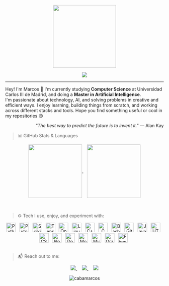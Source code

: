 <!-- Presentation section -->
<p align="center">
  <img src="https://raw.githubusercontent.com/cabamarcos/cabamarcos/main/logo/preview.png" width="200">
</p>

<p align="center">
  <!-- Typing SVG by DenverCoder1 - https://github.com/DenverCoder1/readme-typing-svg -->
  <a href="https://github.com/DenverCoder1/readme-typing-svg">
    <img src="https://readme-typing-svg.demolab.com/?lines=Computer%20Science%20Student;AI%20Master%20Student;Always%20curious%20about%20tech&font=Fira%20Code&center=true&width=440&height=45&color=30C9A7&vCenter=true&pause=1000&size=22" />
  </a>
</p>

---

<!-- Bio section -->
Hey! I'm Marcos 👋 I'm currently studying **Computer Science** at Universidad Carlos III de Madrid, and doing a **Master in Artificial Intelligence**.  
I'm passionate about technology, AI, and solving problems in creative and efficient ways. I enjoy learning, building things from scratch, and working across different stacks and tools. Hope you find something useful or cool in my repositories 😊

<p align="right"><i>"The best way to predict the future is to invent it."</i> — Alan Kay</p>

<!-- Stats section -->
> 📊 GitHub Stats & Languages
>

<div align="center">
  <a href="https://github.com/cabamarcos?tab=repositories">
    <picture>
      <source
        srcset="https://github-readme-stats.vercel.app/api?username=cabamarcos&show_icons=true&theme=radical"
        media="(prefers-color-scheme: dark)"
      />
      <source
        srcset="https://github-readme-stats.vercel.app/api?username=cabamarcos&show_icons=true&theme=vue"
        media="(prefers-color-scheme: light), (prefers-color-scheme: no-preference)"
      />
        <img height=170 align="center" src="https://github-readme-stats.vercel.app/api?username=cabamarcos&show_icons=true" />
    </picture>
  </a>
  &nbsp;&nbsp;
  <a href="https://github.com/cabamarcos?tab=repositories">
    <picture>
      <source
        srcset="https://github-readme-stats.vercel.app/api/top-langs/?username=cabamarcos&layout=compact&theme=radical&include_all_commits=true&hide_border=true&hide=jupyter%20notebook"
        media="(prefers-color-scheme: dark)"
      />
      <source
        srcset="https://github-readme-stats.vercel.app/api/top-langs/?username=cabamarcos&layout=compact&theme=vue&include_all_commits=true&hide_border=true&hide=jupyter%20notebook"
        media="(prefers-color-scheme: light), (prefers-color-scheme: no-preference)"
      />
        <img height=170 align="center" src="https://github-readme-stats.vercel.app/api/top-langs/?username=cabamarcos&layout=compact" />
    </picture>
  </a>
</div>
<br />
<br />

<!-- Tools section -->
> ⚙️ Tech I use, enjoy, and experiment with:
>
<div align="center">
  <img alt="Python" width="30px" src="https://cdn.jsdelivr.net/gh/devicons/devicon/icons/python/python-original.svg" />&nbsp;&nbsp;
  <img alt="Pytorch" width="30px" src="https://www.vectorlogo.zone/logos/pytorch/pytorch-icon.svg" />&nbsp;&nbsp;
  <img alt="Scikit-Learn" width="30px" src="https://upload.wikimedia.org/wikipedia/commons/0/05/Scikit_learn_logo_small.svg" />&nbsp;&nbsp;
  <img alt="TensorFlow" width="30px" src="https://www.vectorlogo.zone/logos/tensorflow/tensorflow-icon.svg" />&nbsp;&nbsp;
  <img alt="OpenCV" width="30px" src="https://www.vectorlogo.zone/logos/opencv/opencv-icon.svg" />&nbsp;&nbsp;
  <img alt="Linux" width="30px" src="https://cdn.jsdelivr.net/gh/devicons/devicon/icons/linux/linux-original.svg" />&nbsp;&nbsp;
  <img alt="C++" width="30px" src="https://cdn.jsdelivr.net/gh/devicons/devicon/icons/cplusplus/cplusplus-original.svg" />&nbsp;&nbsp;
  <img alt="C" width="30px" src="https://cdn.jsdelivr.net/gh/devicons/devicon/icons/c/c-original.svg" />&nbsp;&nbsp;
  <img alt="Bash" width="30px" src="https://www.vectorlogo.zone/logos/gnu_bash/gnu_bash-icon.svg" />&nbsp;&nbsp;
  <img alt="Git" width="30px" src="https://cdn.jsdelivr.net/gh/devicons/devicon/icons/git/git-original.svg" />&nbsp;&nbsp;
  <img alt="JavaScript" width="30px" src="https://cdn.jsdelivr.net/gh/devicons/devicon/icons/javascript/javascript-original.svg" />&nbsp;&nbsp;
  <img alt="HTML" width="30px" src="https://cdn.jsdelivr.net/gh/devicons/devicon/icons/html5/html5-original.svg" />&nbsp;&nbsp;
  <img alt="CSS" width="30px" src="https://cdn.jsdelivr.net/gh/devicons/devicon/icons/css3/css3-original.svg" />&nbsp;&nbsp;
  <img alt="Node.js" width="30px" src="https://cdn.jsdelivr.net/gh/devicons/devicon/icons/nodejs/nodejs-original-wordmark.svg" />&nbsp;&nbsp;
  <img alt="Docker" width="30px" src="https://cdn.jsdelivr.net/gh/devicons/devicon/icons/docker/docker-original-wordmark.svg" />&nbsp;&nbsp;
  <img alt="MongoDB" width="30px" src="https://cdn.jsdelivr.net/gh/devicons/devicon/icons/mongodb/mongodb-original-wordmark.svg" />&nbsp;&nbsp;
  <img alt="MySQL" width="30px" src="https://cdn.jsdelivr.net/gh/devicons/devicon/icons/mysql/mysql-original-wordmark.svg" />&nbsp;&nbsp;
  <img alt="Oracle" width="30px" src="https://cdn.jsdelivr.net/gh/devicons/devicon/icons/oracle/oracle-original.svg" />&nbsp;&nbsp;
  <img alt="Figma" width="30px" src="https://www.vectorlogo.zone/logos/figma/figma-icon.svg" />&nbsp;&nbsp;
</div>
<br />

<!-- Social media section -->
> 📬 Reach out to me:
> 
<p align="center">
  <a href="https://www.linkedin.com/in/marcos-caballero-831046236/">
    <img src="https://img.shields.io/badge/-Linkedin-blue?style=flat-square&logo=Linkedin&logoColor=white" />
  </a>
&nbsp;&nbsp;&nbsp;
  <a href="mailto:marcoscaballero.contacto@gmail.com">
    <img src="https://img.shields.io/badge/-Email-red?style=flat-square&logo=Gmail&logoColor=white" />
  </a>
&nbsp;&nbsp;&nbsp;
  <a href="https://github.com/cabamarcos">
    <img src="https://img.shields.io/badge/-GitHub-black?style=flat-square&logo=github&logoColor=white" />
  </a>
</p>

<!-- Profile views -->
<p align="center"> <img src="https://komarev.com/ghpvc/?username=cabamarcos&label=Profile%20views&color=0e75b6&style=flat" alt="cabamarcos" /> </p>
